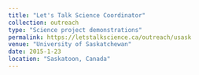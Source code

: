 ```yaml
---
title: "Let's Talk Science Coordinator"
collection: outreach
type: "Science project demonstrations"
permalink: https://letstalkscience.ca/outreach/usask
venue: "University of Saskatchewan"
date: 2015-1-23
location: "Saskatoon, Canada"
---
```


